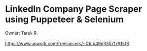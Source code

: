 # LinkedIn Company Page Scraper using Puppeteer & Selenium
Owner: Tarek R.<br></br>
https://www.upwork.com/freelancers/~01cb49d3357f7915f8
